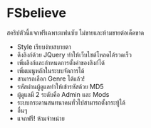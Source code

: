 # FSbelieve
สคริปตัวนี้แจกฟรีเฉพาะแฟนซับ ไม่ขายและห้ามขายต่อเด็ดขาด
- Style เรียบง่ายสบายตา
- ดึงลิงก์ด้วย JQuery ทำให้เว็บไซต์โหลดได้รวดเร็ว
- เพิ่มลิงก์และกำหนดการตั้งค่าของลิงก์ได้
- เพิ่มเมนูหลักในระบบจัดการได้
- สามารถเลือก Genre ได้แล้ว!
- รหัสผ่านผู้ดูแลทำให้เข้ารหัสด้วย MD5
- ผู้ดูแลมี 2 ระดับคือ Admin และ Mods
- ระบบกระดานสนทนาคนทั่วไปสามารถตั้งกระทู้ได้
- อื่นๆ
- แจกฟรี! ห้ามจำหน่าย

